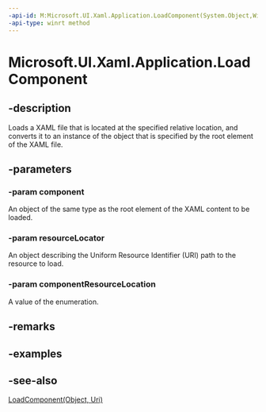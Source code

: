 ```yaml
---
-api-id: M:Microsoft.UI.Xaml.Application.LoadComponent(System.Object,Windows.Foundation.Uri,Microsoft.UI.Xaml.Controls.Primitives.ComponentResourceLocation)
-api-type: winrt method
---
```


<!-- Method syntax
public void LoadComponent(System.Object component, Windows.Foundation.Uri resourceLocator, Microsoft.UI.Xaml.Controls.Primitives.ComponentResourceLocation componentResourceLocation)
-->

# Microsoft.UI.Xaml.Application.LoadComponent

## -description

Loads a XAML file that is located at the specified relative location, and converts it to an instance of the object that is specified by the root element of the XAML file.

## -parameters

### -param component

An object of the same type as the root element of the XAML content to be loaded.

### -param resourceLocator

An object describing the Uniform Resource Identifier (URI) path to the resource to load.

### -param componentResourceLocation

A value of the enumeration.

## -remarks

## -examples

## -see-also

[LoadComponent(Object, Uri)](application_loadcomponent_444399260.md)
